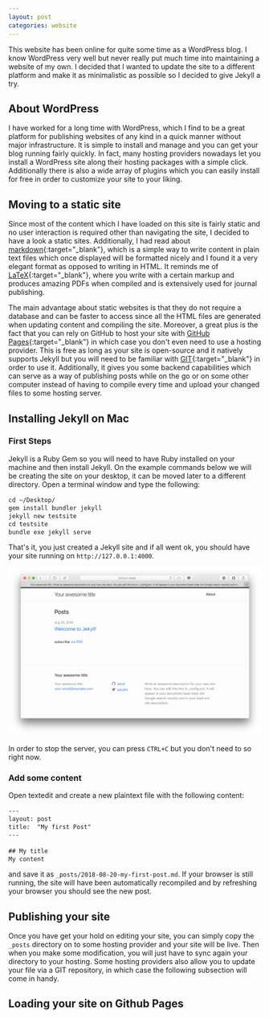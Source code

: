```yaml
---
layout: post
categories: website
---
```

This website has been online for quite some time as a WordPress blog. I know WordPress very well but never really put much time into maintaining a website of my own. I decided that I wanted to update the site to a different platform and make it as minimalistic as possible so I decided to give Jekyll a try.<!--more-->

## About WordPress
I have worked for a long time with WordPress, which I find to be a great platform for publishing websites of any kind in a quick manner without major infrastructure. It is simple to install and manage and you can get your blog running fairly quickly. In fact, many hosting providers nowadays let you install a WordPress site along their hosting packages with a simple click. Additionally there is also a wide array of plugins which you can easily install for free in order to customize your site to your liking.

## Moving to a static site
Since most of the content which I have loaded on this site is fairly static and no user interaction is required other than navigating the site, I decided to have a look a static sites. Additionally, I had read about [markdown](https://en.wikipedia.org/wiki/Markdown){:target="_blank"}, which is a simple way to write content in plain text files which once displayed will be formatted nicely and I found it a very elegant format as opposed to writing in HTML. It reminds me of [LaTeX](https://en.wikipedia.org/wiki/LaTeX){:target="_blank"}, where you write with a certain markup and produces amazing PDFs when compiled and is extensively used for journal publishing.

The main advantage about static websites is that they do not require a database and can be faster to access since all the HTML files are generated when updating content and compiling the site. Moreover, a great plus is the fact that you can rely on GitHub to host your site with [GitHub Pages](https://pages.github.com){:target="_blank"} in which case you don't even need to use a hosting provider. This is free as long as your site is open-source and it natively supports Jekyll but you will need to be familiar with [GIT](https://en.wikipedia.org/wiki/Git){:target="_blank"} in order to use it. Additionally, it gives you some backend capabilities which can serve as a way of publishing posts while on the go or on some other computer instead of having to compile every time and upload your changed files to some hosting server.

## Installing Jekyll on Mac
### First Steps
Jekyll is a Ruby Gem so you will need to have Ruby installed on your machine and then install Jekyll. On the example commands below we will be creating the site on your desktop, it can be moved later to a different directory. Open a terminal window and type the following:
```
cd ~/Desktop/
gem install bundler jekyll
jekyll new testsite
cd testsite
bundle exe jekyll serve
```

That's it, you just created a Jekyll site and if all went ok, you should have your site running on `http://127.0.0.1:4000`.

![](/img/empty_jekyll_site.png)

In order to stop the server, you can press `CTRL+C` but you don't need to so right now.

### Add some content
Open textedit and create a new plaintext file with the following content:
```
---
layout: post
title:  "My first Post"
---

## My title
My content
```
and save it as `_posts/2018-08-20-my-first-post.md`. If your browser is still running, the site will have been automatically recompiled and by refreshing your browser you should see the new post.

## Publishing your site
Once you have get your hold on editing your site, you can simply copy the `_posts` directory on to some hosting provider and your site will be live. Then when you make some modification, you will just have to sync again your directory to your hosting. Some hosting providers also allow you to update your file via a GIT repository, in which case the following subsection will come in handy.

## Loading your site on Github Pages
